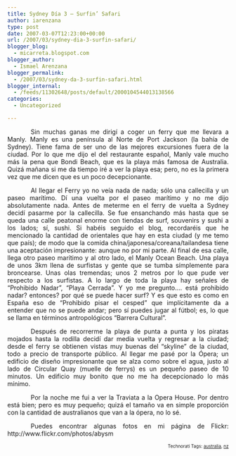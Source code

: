 ```yaml
---
title: Sydney Día 3 – Surfin’ Safari
author: iarenzana
type: post
date: 2007-03-07T12:23:00+00:00
url: /2007/03/sydney-dia-3-surfin-safari/
blogger_blog:
  - micarreta.blogspot.com
blogger_author:
  - Ismael Arenzana
blogger_permalink:
  - /2007/03/sydney-da-3-surfin-safari.html
blogger_internal:
  - /feeds/11302648/posts/default/2000104544013138566
categories:
  - Uncategorized

---
```

<p style="text-align:justify;text-indent:40pt;">
  Sin muchas ganas me dirigí a coger un ferry que me llevara a Manly. Manly es una península al Norte de Port Jackson (la bahía de Sydney). Tiene fama de ser uno de las mejores excursiones fuera de la ciudad. Por lo que me dijo el del restaurante español, Manly vale mucho más la pena que Bondi Beach, que es la playa más famosa de Australia. Quizá mañana si me da tiempo iré a ver la playa esa; pero, no es la primera vez que me dicen que es un poco decepcionante.
</p>

<p style="text-align:justify;text-indent:40pt;">
  Al llegar el Ferry yo no veía nada de nada; sólo una callecilla y un paseo marítimo. Dí una vuelta por el paseo marítimo y no me dijo absolutamente nada. Antes de meterme en el ferry de vuelta a Sydney decidí pasarme por la callecilla. Se fue ensanchando más hasta que se queda una calle peatonal enorme con tiendas de surf, souvenirs y sushi a los lados; sí, sushi. Si habéis seguido el blog, recordaréis que he mencionado la cantidad de orientales que hay en esta ciudad (y me temo que país); de modo que la comida china/japonesa/coreana/tailandesa tiene una aceptación impresionante: aunque no por mi parte. Al final de esa calle, llega otro paseo marítimo y al otro lado, el Manly Ocean Beach. Una playa de unos 3km llena de surfistas y gente que se tumba símplemente para broncearse. Unas olas tremendas; unos 2 metros por lo que pude ver respecto a los surfistas. A lo largo de toda la playa hay señales de &#8220;Prohibido Nadar&#8221;, &#8220;Playa Cerrada&#8221;. Y yo me pregunto&#8230;. está prohibido nadar? entonces? por qué se puede hacer surf? Y es que esto es como en España eso de &#8220;Prohibido pisar el cesped&#8221; que implícitamente da a entender que no se puede andar; pero sí puedes jugar al fútbol; es, lo que se llama en términos antropológicos &#8220;Barrera Cultural&#8221;.
</p>

<p style="text-align:justify;text-indent:40pt;">
  Después de recorrerme la playa de punta a punta y los piratas mojados hasta la rodilla decidí dar media vuelta y regresar a la ciudad; desde el ferry se obtienen vistas muy buenas del &#8220;skyline&#8221; de la ciudad, todo a precio de transporte público. Al llegar me pasé por la Ópera; un edificio de diseño impresionante que se alza como sobre el agua, justo al lado de Circular Quay (muelle de ferrys) es un pequeño paseo de 10 minutos. Un edificio muy bonito que no me ha decepcionado lo más mínimo.
</p>

<p style="text-align:justify;text-indent:40pt;">
  Por la noche me fui a ver la Traviata a la Opera House. Por dentro está bien; pero es muy pequeño; quizá el tamaño va en simple proporción con la cantidad de australianos que van a la ópera, no lo sé.
</p>

<p style="text-align:justify;text-indent:40pt;">
  Puedes encontrar algunas fotos en mi página de Flickr: http://www.flickr.com/photos/abysm
</p>

<!-- technorati tags start -->

<p style="text-align:right;font-size:10px;">
  Technorati Tags: <a href="http://www.technorati.com/tag/australia" rel="tag">australia</a>, <a href="http://www.technorati.com/tag/nz" rel="tag">nz</a>
</p>

<!-- technorati tags end -->